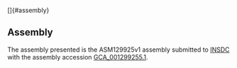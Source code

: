 []{#assembly}

Assembly
--------

The assembly presented is the ASM129925v1 assembly submitted to
[INSDC](http://www.insdc.org) with the assembly accession
[GCA\_001299255.1](http://www.ebi.ac.uk/ena/data/view/GCA_001299255.1).
